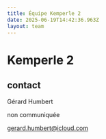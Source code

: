 ```yaml
---
title: Équipe Kemperle 2
date: 2025-06-19T14:42:36.963Z
layout: team
---
```


# Kemperle 2



## contact 

Gérard Humbert

non communiquée

gerard.humbert@icloud.com

